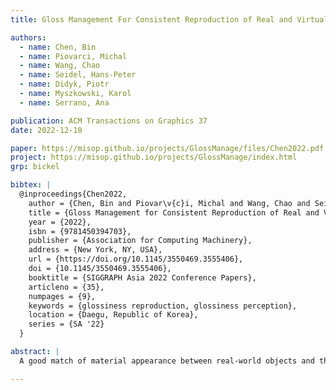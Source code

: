 ```yaml
---
title: Gloss Management For Consistent Reproduction of Real and Virtual Objects

authors:
  - name: Chen, Bin
  - name: Piovarci, Michal
  - name: Wang, Chao
  - name: Seidel, Hans-Peter
  - name: Didyk, Piotr
  - name: Myszkowski, Karol
  - name: Serrano, Ana

publication: ACM Transactions on Graphics 37
date: 2022-12-10

paper: https://misop.github.io/projects/GlossManage/files/Chen2022.pdf
project: https://misop.github.io/projects/GlossManage/index.html
grp: bickel

bibtex: |
  @inproceedings{Chen2022,
    author = {Chen, Bin and Piovar\v{c}i, Michal and Wang, Chao and Seidel, Hans-Peter and Didyk, Piotr and Myszkowski, Karol and Serrano, Ana},
    title = {Gloss Management for Consistent Reproduction of Real and Virtual Objects},
    year = {2022},
    isbn = {9781450394703},
    publisher = {Association for Computing Machinery},
    address = {New York, NY, USA},
    url = {https://doi.org/10.1145/3550469.3555406},
    doi = {10.1145/3550469.3555406},
    booktitle = {SIGGRAPH Asia 2022 Conference Papers},
    articleno = {35},
    numpages = {9},
    keywords = {glossiness reproduction, glossiness perception},
    location = {Daegu, Republic of Korea},
    series = {SA '22}
  }

abstract: |
  A good match of material appearance between real-world objects and their digital on-screen representations is critical for many applications such as fabrication, design, and e-commerce. However, faithful appearance reproduction is challenging, especially for complex phenomena, such as gloss. In most cases, the view-dependent nature of gloss and the range of luminance values required for reproducing glossy materials exceeds the current capabilities of display devices. As a result, appearance reproduction poses significant problems even with accurately rendered images. This paper studies the gap between the gloss perceived from real-world objects and their digital counterparts. Based on our psychophysical experiments on a wide range of 3D printed samples and their corresponding photographs, we derive insights on the influence of geometry, illumination, and the display's brightness and measure the change in gloss appearance due to the display limitations. Our evaluation experiments demonstrate that using the prediction to correct material parameters in a rendering system improves the match of gloss appearance between real objects and their visualization on a display device. 

---
```

